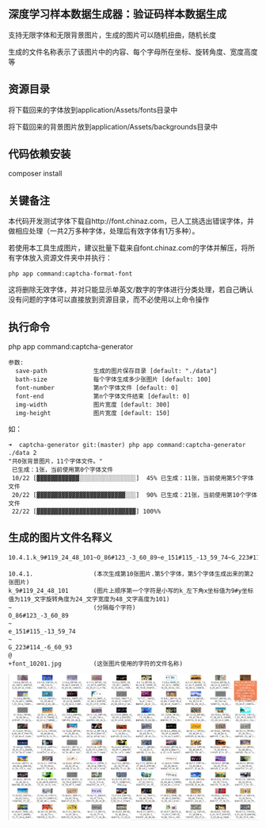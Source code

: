 ## 深度学习样本数据生成器：验证码样本数据生成
支持无限字体和无限背景图片，生成的图片可以随机扭曲，随机长度

生成的文件名称表示了该图片中的内容、每个字母所在坐标、旋转角度、宽度高度等


## 资源目录
将下载回来的字体放到application/Assets/fonts目录中

将下载回来的背景图片放到application/Assets/backgrounds目录中


## 代码依赖安装
composer install


## 关键备注
本代码开发测试字体下载自http://font.chinaz.com，已人工挑选出错误字体，并做相应处理（一共2万多种字体，处理后有效字体有1万多种）。

若使用本工具生成图片，建议批量下载来自font.chinaz.com的字体并解压，将所有字体放入资源文件夹中并执行：

    php app command:captcha-format-font 
 
这将删除无效字体，并对只能显示单英文/数字的字体进行分类处理，若自己确认没有问题的字体可以直接放到资源目录，而不必使用以上命令操作

    
## 执行命令
php app command:captcha-generator 

    参数:
      save-path             生成的图片保存目录 [default: "./data"]
      bath-size             每个字体生成多少张图片 [default: 100]
      font-number           第n个字体文件 [default: 0]
      font-end              第n个字体文件结束 [default: 0]
      img-width             图片宽度 [default: 300]
      img-height            图片宽度 [default: 150]
      
如：

    ➜  captcha-generator git:(master) php app command:captcha-generator ./data 2
    "共0张背景图片，11个字体文件。"
     已生成：1张，当前使用第0个字体文件
     10/22 [▓▓▓▓▓▓▓▓▓▓▓▓░░░░░░░░░░░░░░░░]  45% 已生成：11张，当前使用第5个字体文件
     20/22 [▓▓▓▓▓▓▓▓▓▓▓▓▓▓▓▓▓▓▓▓▓▓▓▓▓░░░]  90% 已生成：21张，当前使用第10个字体文件
     22/22 [▓▓▓▓▓▓▓▓▓▓▓▓▓▓▓▓▓▓▓▓▓▓▓▓▓▓▓▓] 100%%  

## 生成的图片文件名释义

    10.4.1.k_9#119_24_48_101~O_86#123_-3_60_89~e_151#115_-13_59_74~G_223#114_-6_60_93@+font_10201.jpg
        
    10.4.1.                 (本次生成第10张图片.第5个字体，第5个字体生成出来的第2张图片)              
    k_9#119_24_48_101       (图片上顺序第一个字符是小写的k_左下角x坐标值为9#y坐标值为119_文字旋转角度为24_文字宽度为48_文字高度为101) 
    ~                       (分隔每个字符)
    O_86#123_-3_60_89
    ~
    e_151#115_-13_59_74
    ~
    G_223#114_-6_60_93
    @
    +font_10201.jpg         (这张图片使用的字符的文件名称)
    
    
    
![](demo.png)